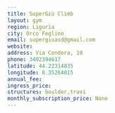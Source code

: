 ```yaml
---
title: SuperGiù Climb
layout: gym
region: Liguria
city: Orco Feglino
email: supergiuasd@gmail.com
website: 
address: Via Condera, 19
phone: 3402394617
latitude: 44.22314835
longitude: 8.35264015
annual_fee: 
ingress_price: 
structures: boulder,travi
monthly_subscription_price: None
---
```


